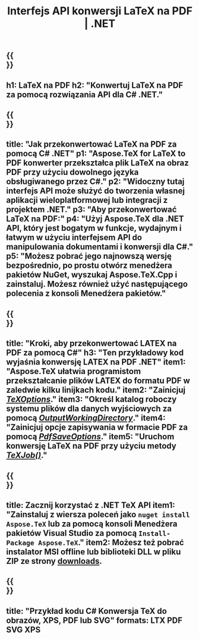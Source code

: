 ﻿---
translation: true
template: /_templates/_conversion-child-net.md
title: Interfejs API konwersji LaTeX na PDF | .NET
description: Funkcjonalność konwersji LaTeX na PDF. Zintegruj tę lokalną bibliotekę .NET ze swoim projektem lub użyj aplikacji wieloplatformowych, aby przekonwertować LaTeX na PDF.
keywords: latex do pdf api net, latex2pdf zintegruj c#
url: /net/conversion/latex-to-pdf/
family: tex
platformtag: net
feature: conversion
informat: LATEX
outformat: PDF
otherformats: BMP PNG JPEG TIFF SVG XPS
---

{{<section banner>}}
---
h1: LaTeX na PDF
h2: "Konwertuj LaTeX na PDF za pomocą rozwiązania API dla C# .NET."
---

{{<section overview>}}
---
title: "Jak przekonwertować LaTeX na PDF za pomocą C# .NET"
p1: "Aspose.TeX for LaTeX to PDF konwerter przekształca plik LaTeX na obraz PDF przy użyciu dowolnego języka obsługiwanego przez C#."
p2: "Widoczny tutaj interfejs API może służyć do tworzenia własnej aplikacji wieloplatformowej lub integracji z projektem .NET."
p3: "Aby przekonwertować LaTeX na PDF:"
p4: "Użyj Aspose.TeX dla .NET API, który jest bogatym w funkcje, wydajnym i łatwym w użyciu interfejsem API do manipulowania dokumentami i konwersji dla C#."
p5: "Możesz pobrać jego najnowszą wersję bezpośrednio, po prostu otwórz menedżera pakietów NuGet, wyszukaj Aspose.TeX.Cpp i zainstaluj. Możesz również użyć następującego polecenia z konsoli Menedżera pakietów."
---

{{<section feature1>}}
---
title: "Kroki, aby przekonwertować LATEX na PDF za pomocą C#"
h3: "Ten przykładowy kod wyjaśnia konwersję LATEX na PDF .NET"
item1: "Aspose.TeX ułatwia programistom przekształcanie plików LATEX do formatu PDF w zaledwie kilku linijkach kodu."
item2: "Zainicjuj [*TeXOptions*](https://reference.aspose.com/tex/net/aspose.tex/texoptions/)."
item3: "Określ katalog roboczy systemu plików dla danych wyjściowych za pomocą [*OutputWorkingDirectory*](https://reference.aspose.com/tex/net/aspose.tex/texoptions/outputworkingdirectory/)."
item4: "Zainicjuj opcje zapisywania w formacie PDF za pomocą [*PdfSaveOptions*](https://reference.aspose.com/tex/net/aspose.tex.presentation.image/pdfsaveoptions/)."
item5: "Uruchom konwersję LaTeX na PDF przy użyciu metody [*TeXJob()*](https://reference.aspose.com/tex/net/aspose.tex/texjob/)."
---

{{<section feature2>}}
---
title: Zacznij korzystać z .NET TeX API
item1: "Zainstaluj z wiersza poleceń jako ```nuget install Aspose.TeX``` lub za pomocą konsoli Menedżera pakietów Visual Studio za pomocą ```Install-Package Aspose.TeX```."
item2: Możesz też pobrać instalator MSI offline lub biblioteki DLL w pliku ZIP ze strony [downloads](https://downloads.aspose.com/tex/net).
---

{{<section widget>}}
---
title: "Przykład kodu C# Konwersja TeX do obrazów, XPS, PDF lub SVG"
formats: LTX PDF SVG XPS
---